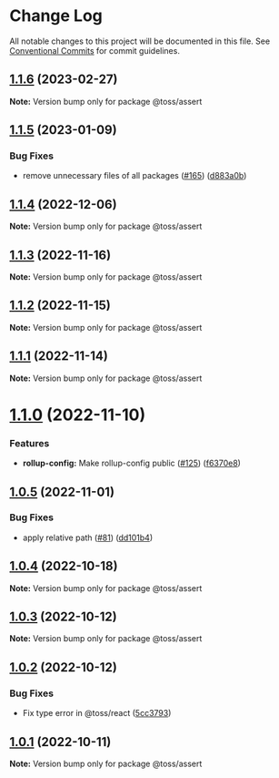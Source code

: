 # Change Log

All notable changes to this project will be documented in this file.
See [Conventional Commits](https://conventionalcommits.org) for commit guidelines.

## [1.1.6](https://github.com/toss/slash/compare/@toss/assert@1.1.5...@toss/assert@1.1.6) (2023-02-27)

**Note:** Version bump only for package @toss/assert





## [1.1.5](https://github.com/toss/slash/compare/@toss/assert@1.1.4...@toss/assert@1.1.5) (2023-01-09)


### Bug Fixes

* remove unnecessary files of all packages ([#165](https://github.com/toss/slash/issues/165)) ([d883a0b](https://github.com/toss/slash/commit/d883a0b2aebdbc2ca39c67902cec754c63921dfe))





## [1.1.4](https://github.com/toss/slash/compare/@toss/assert@1.1.3...@toss/assert@1.1.4) (2022-12-06)

**Note:** Version bump only for package @toss/assert





## [1.1.3](https://github.com/toss/slash/compare/@toss/assert@1.1.2...@toss/assert@1.1.3) (2022-11-16)

**Note:** Version bump only for package @toss/assert





## [1.1.2](https://github.com/toss/slash/compare/@toss/assert@1.1.1...@toss/assert@1.1.2) (2022-11-15)

**Note:** Version bump only for package @toss/assert





## [1.1.1](https://github.com/toss/slash/compare/@toss/assert@1.1.0...@toss/assert@1.1.1) (2022-11-14)

**Note:** Version bump only for package @toss/assert





# [1.1.0](https://github.com/toss/slash/compare/@toss/assert@1.0.5...@toss/assert@1.1.0) (2022-11-10)


### Features

* **rollup-config:** Make rollup-config public ([#125](https://github.com/toss/slash/issues/125)) ([f6370e8](https://github.com/toss/slash/commit/f6370e8c4b0fa926e923b518c26b7071ee0e53da))





## [1.0.5](https://github.com/toss/slash/compare/@toss/assert@1.0.4...@toss/assert@1.0.5) (2022-11-01)


### Bug Fixes

* apply relative path ([#81](https://github.com/toss/slash/issues/81)) ([dd101b4](https://github.com/toss/slash/commit/dd101b4b727bfd0b120e9f0a24e7321aceb547bf))





## [1.0.4](https://github.com/toss/slash/compare/@toss/assert@1.0.3...@toss/assert@1.0.4) (2022-10-18)

**Note:** Version bump only for package @toss/assert





## [1.0.3](https://github.com/toss/slash/compare/@toss/assert@1.0.2...@toss/assert@1.0.3) (2022-10-12)

**Note:** Version bump only for package @toss/assert





## [1.0.2](https://github.com/toss/slash/compare/@toss/assert@1.0.1...@toss/assert@1.0.2) (2022-10-12)


### Bug Fixes

* Fix type error in @toss/react ([5cc3793](https://github.com/toss/slash/commit/5cc37936e8739204f32f9f50ee61570b758343f8))





## [1.0.1](https://github.com/toss/slash/compare/@toss/assert@1.0.0...@toss/assert@1.0.1) (2022-10-11)

**Note:** Version bump only for package @toss/assert
